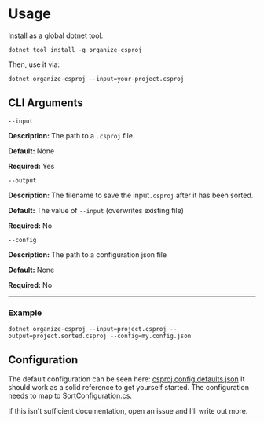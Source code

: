 # Usage

Install as a global dotnet tool.
```
dotnet tool install -g organize-csproj
```

Then, use it via:
```
dotnet organize-csproj --input=your-project.csproj
```

## CLI Arguments

```
--input
```
**Description:** The path to a `.csproj` file.

**Default:** None

**Required:** Yes

```
--output
```
**Description:** The filename to save the input`.csproj` after it has been sorted.

**Default:** The value of `--input` (overwrites existing file)

**Required:** No


```
--config
```
**Description:** The path to a configuration json file

**Default:** None

**Required:** No

---

### Example
```
dotnet organize-csproj --input=project.csproj --output=project.sorted.csproj --config=my.config.json
```


## Configuration

The default configuration can be seen here: [csproj.config.defaults.json](CSProjOrganizer/csproj.config.defaults.json)
It should work as a solid reference to get yourself started.
The configuration needs to map to [SortConfiguration.cs](CSProjOrganizer/Models/SortConfiguration.cs).

If this isn't sufficient documentation, open an issue and I'll write out more.